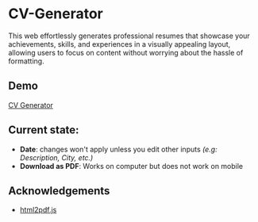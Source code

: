 # CV-Generator
This web effortlessly generates professional resumes that showcase your achievements, skills, and experiences in a visually appealing layout, allowing users to focus on content without worrying about the hassle of formatting.

## Demo
[CV Generator](https://nateng98.github.io/CV-Generator/)

## Current state:
- **Date**: changes won't apply unless you edit other inputs *(e.g: Description, City, etc.)*
- **Download as PDF**: Works on computer but does not work on mobile

## Acknowledgements 
- [html2pdf.js](https://github.com/eKoopmans/html2pdf.js)
